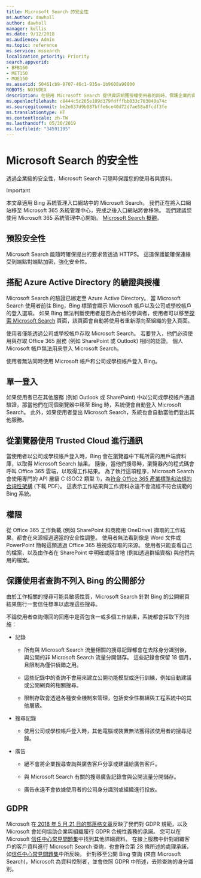 ```yaml
---
title: Microsoft Search 的安全性
ms.author: dawholl
author: dawholl
manager: kellis
ms.date: 9/12/2018
ms.audience: Admin
ms.topic: reference
ms.service: mssearch
localization_priority: Priority
search.appverid:
- BFB160
- MET150
- MOE150
ms.assetid: 50461cb9-8707-46c1-935a-1b9608a98800
ROBOTS: NOINDEX
description: 在使用 Microsoft Search 提供資訊給獲授權使用者的同時，保護企業的資料與使用者
ms.openlocfilehash: c8444c5c265e109d379fdfffbb033c703040a74c
ms.sourcegitcommit: be2e837d9b087bffe6ce40d72d7ae58a8fcdf3fe
ms.translationtype: HT
ms.contentlocale: zh-TW
ms.lasthandoff: 05/30/2019
ms.locfileid: "34591195"
---
```

# <a name="security-for-microsoft-search"></a>Microsoft Search 的安全性

透過企業級的安全性，Microsoft Search 可隨時保護您的使用者與資料。

> [!IMPORTANT]
> 本文章適用 Bing 系統管理入口網站中的 Microsoft Search。 我們正在將入口網站移至 Microsoft 365 系統管理中心，完成之後入口網站將會移除。 我們建議您使用 Microsoft 365 系統管理中心開始。 [Microsoft Search 概觀](overview-microsoft-search.md)。
  
## <a name="secure-by-default"></a>預設安全性

Microsoft Search 能隨時確保提出的要求皆透過 HTTPS。 這道保護能確保連線受到端點對端點加密，強化安全性。
  
## <a name="authentication-and-authorization-with-azure-active-directory"></a>搭配 Azure Active Directory 的驗證與授權

Microsoft Search 的驗證已綁定至 Azure Active Directory。 當 Microsoft Search 使用者前往 Bing，Bing 標頭會顯示 Microsoft 帳戶以及公司或學校帳戶的登入選項。 如果 Bing 無法判斷使用者是否為合格的參與者，使用者可以移至[探索 Microsoft Search](https://www.bing.com/business/explore) 頁面，該頁面會自動將使用者重新導向至組織的登入頁面。 
  
使用者僅能透過公司或學校帳戶存取 Microsoft Search。 若要登入，他們必須使用與存取 Office 365 服務 (例如 SharePoint 或 Outlook) 相同的認證。 個人 Microsoft 帳戶無法用來登入 Microsoft Search。
  
使用者無法同時使用 Microsoft 帳戶和公司或學校帳戶登入 Bing。
  
## <a name="single-sign-on"></a>單一登入

如果使用者已在其他服務 (例如 Outlook 或 SharePoint) 中以公司或學校帳戶通過驗證，那當他們在同個瀏覽器中移至 Bing 時，系統便會自動登入 Microsoft Search。 此外，如果使用者登出 Microsoft Search，系統也會自動當他們登出其他服務。
  
## <a name="communicates-with-the-trusted-cloud-from-the-browser"></a>從瀏覽器使用 Trusted Cloud 進行通訊

當使用者以公司或學校帳戶登入時，Bing 會在瀏覽器中下載所需的用戶端資料庫，以取得 Microsoft Search 結果。 隨後，當他們搜尋時，瀏覽器內的程式碼會呼叫 Office 365 雲端，以取得工作結果。 為了執行這項程序，Microsoft Search 會使用專門的 API 層級 C (SOC2 類型 1)，為[符合 Office 365 產業標準和法規的合規性架構](https://download.microsoft.com/download/B/2/7/B27B3EF3-8849-4C18-8BA4-5AD755728620/Compliance%20Framework_customer%20guidance.pdf) (下載 PDF)。 這表示工作結果與工作資料永遠不會流經不符合規範的 Bing 系統。 
  
## <a name="permissions"></a>權限

從 Office 365 工作負載 (例如 SharePoint 和商務用 OneDrive) 擷取的工作結果，都會在來源經過適當的安全性調整。 使用者無法看到像是 Word 文件或 PowerPoint 簡報這類透過 Office 365 檢視或存取的來源。 使用者只能查看自己的檔案，以及由作者在 SharePoint 中明確或隱含地 (例如透過群組資格) 與他們共用的檔案。
  
## <a name="protects-user-queries-from-the-public-portion-of-bing"></a>保護使用者查詢不列入 Bing 的公開部分

由於工作相關的搜尋可能具敏感性質，Microsoft Search 針對 Bing 的公開網頁結果施行一套信任標準以處理這些搜尋。
  
不論使用者查詢傳回的回應中是否包含一或多個工作結果，系統都會採取下列措施：
  
- 記錄
    
  - 所有與 Microsoft Search 流量相關的搜尋記錄都會在去除身分識別後，與公開的非 Microsoft Search 流量分開儲存。 這些記錄會保留 18 個月，且限制為僅供偵錯之用。
    
  - 這些記錄中的查詢不會用來建立公開功能模型或進行訓練，例如自動建議或公開網頁的相關搜尋。
    
  - 限制存取會透過各種安全機制來管理，包括安全性群組與工程系統中的其他層級。
    
- 搜尋記錄
    
  - 使用公司或學校帳戶登入時，其他電腦或裝置無法獲得該使用者的搜尋記錄。
    
- 廣告
    
  - 絕不會將企業搜尋查詢與廣告客戶分享或建議給廣告客戶。
    
  - 與 Microsoft Search 有關的搜尋廣告記錄會與公開流量分開儲存。
    
  - 廣告永遠不會依據使用者的公司身分識別或組織進行投放。
    
## <a name="gdpr"></a>GDPR

Microsoft 在[ 2018 年 5 月 21 日的部落格文章](https://blogs.microsoft.com/on-the-issues/2018/05/21/microsofts-commitment-to-gdpr-privacy-and-putting-customers-in-control-of-their-own-data/)反映了我們對 GDPR 規範，以及 Microsoft 會如何協助企業與組織履行 GDPR 合規性義務的承諾。 您可以在 Microsoft [信任中心常見問題集](https://www.microsoft.com/en-us/trustcenter/privacy/gdpr/gdpr-faqs)中找到其他詳細資料。 在線上服務中針對組織客戶的客戶資料進行 Microsoft Search 查詢，也會符合第 28 條所述的處理承諾，如[信任中心常見問題集](https://www.microsoft.com/en-us/trustcenter/privacy/gdpr/gdpr-faqs)中所反映。 針對移至公開 Bing 查詢 (來自 Microsoft Search)，Microsoft 為資料控制者，並會依照 GDPR 中所述，去除查詢的身分識別。


